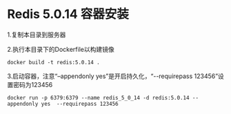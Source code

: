 # Redis 5.0.14 容器安装

1.复制本目录到服务器

2.执行本目录下的Dockerfile以构建镜像

`docker build -t redis:5.0.14 .`

3.启动容器，注意“–appendonly yes”是开启持久化，“--requirepass 123456”设置密码为123456

`docker run -p 6379:6379 --name redis_5_0_14 -d redis:5.0.14 --appendonly yes  --requirepass 123456`
